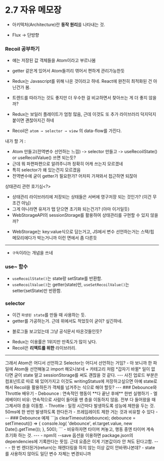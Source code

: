 # 2.7 자유 메모장



- 아키텍처(Architecture)란 **동작 원리**를 나타내는 것.

+ Flux -> 단방향

### Recoil 공부하기
- 얘는 저장된 값 객체들을 Atom이라고 부르나봄
- getter 같은게 있어서 Atom들끼리 엮어서 편하게 관리가능한듯

- Redux는 Javascript를 위해 나온 것이라고 하네. React에 완전히 최적화된 건 아닌건가 봄.
- 트렌드를 따라가는 것도 좋지만 더 우수한 걸 비교하면서 찾아쓰는 게 더 좋지 않을까?

+ Redux는 보일러 플레이트가 엄청 많음, 근데 이것도 또 추가 라이브러리 덕지덕지 붙이면 괜찮아지긴 하네

- Recoil은 `atom → selector → view` 의 data-flow를 가진다.

내가 할 거 : 
- Atom 만들고(전역변수 선언하는 느낌) -> selector 만들고 -> useRecoilState() or useRecoilValue() 쓰면 되는듯?
- 근데 뭐 파편파편으로 알려주니까 정확히 어캐 쓰는지 모르겠네
- 특히 selector가 왜 있는건지 모르겠음
- 전역변수에 굳이 getter가 필요한가? 어차피 가져와서 접근하면 되잖아


상태관리 관련 호기심<?>
- 상태관리 라이브러리에 저장되는 상태들은 서버에 영구저장 되는 것인가? (이건 무조건 아님)
- 그게 아니라면 유저가 탭 닫으면 초기화 되는건가? (아마 이거일듯)
- WebStorageAPI의 sessionStorage를 활용하여 상태관리를 구현할 수 있지 않을까?

+ WebStorage는 key:value식으로 담는거고, JS에서 변수 선언하는거는 스택/힙 메모리에다가 박는거니까 이런 면에서 좀 다른듯

---

- `구독`이라는 개념을 쓰네

### use~ 함수
- `useRecoilState()`는 state랑 setState를 반환함.
- `useRecoilValue()`는 getter(state)만, `useSetRecoilValue()`는 setter(setState)만 반환함.


### selector
- 이건 `파생된 state`를 만들 때 사용하는 듯.
- getter를 가공하는거. 근데 위에서도 적었듯이 굳이? 싶긴하네.


+ 블로그들 보고있는데 그냥 공식문서 따온것들인듯?

- Redux는 이용률은 1위지만 만족도가 많이 낮다.
- Recoil은 **리액트를 위한** 라이브러리.

---

<?> 그래서 Atom은 어디서 선언하고 Selector는 어디서 선언하는 거임?
- 아 보니까 한 파일에 Atom들 선언해놓고 import 해오나보네

+ 카테고리 처럼 *갑자기 바뀔* 일이 없다면 굳이 state 말고 sessionStorage를 써도 괜찮을 것 같다.

---
사진 업로드 부분은 컴포넌트로 따로 돼 있어가지고 
이것도 writingStatus에 저장하고싶으면 아예 state로 해서 Recoil을 활용하든가
객체를 넘겨주는 식으로 해야 할듯?



---
### Debounce와 Throttle 배우기
- Debounce : 연속적인 행동이 **다 끝난 후에** 한번 실행하기
  - 엘레베이터 비유: 연속적으로 사람이 들어올 땐 층을 이동하지 않음. 전부 다 들어왔을 때 그제서야 층을 이동함.
- Throttle : 일정 시간마다 발생하도록 성능에 제한을 두는 것. 50ms에 한 번만 발생하도록 한다든가
  - 프레임레이트 제한 거는 것과 비유할 수 있다

---
### Debounce 예제
```js
clearTimeout(debounce);
debounce = setTimeout(() => {
  console.log(
    'debounce',
    el.target.value, new Date().getTime());
}, 500);
```
- 비유하자면 타이머 켜놓고, 행동 중엔 타이머 계속 초기화 하는 것.


---
- npm의 --save 옵션을 이용하면 package.json의 dependencies에 기록한다는 뜻임. 근데 요즘은 이게 기본값이라 안 쳐도 된다고함.

---
- 한 번 렌더된거(return)는 재렌더링을 하지 않는 이상 값이 안바뀌나본데?
- state를 사용하지 않아도 일단 변수 자체는 변경되니까